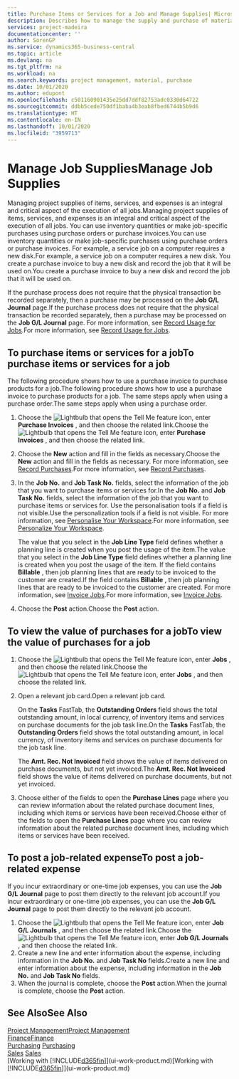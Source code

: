 ```yaml
---
title: Purchase Items or Services for a Job and Manage Supplies| Microsoft Docs
description: Describes how to manage the supply and purchase of material and services to jobs.
services: project-madeira
documentationcenter: ''
author: SorenGP
ms.service: dynamics365-business-central
ms.topic: article
ms.devlang: na
ms.tgt_pltfrm: na
ms.workload: na
ms.search.keywords: project management, material, purchase
ms.date: 10/01/2020
ms.author: edupont
ms.openlocfilehash: c501160901435e25dd7ddf82753adc0330d64722
ms.sourcegitcommit: ddbb5cede750df1baba4b3eab8fbed6744b5b9d6
ms.translationtype: HT
ms.contentlocale: en-IN
ms.lasthandoff: 10/01/2020
ms.locfileid: "3959713"
---
```

# <a name="manage-job-supplies"></a><span data-ttu-id="b11d0-103">Manage Job Supplies</span><span class="sxs-lookup"><span data-stu-id="b11d0-103">Manage Job Supplies</span></span>
<span data-ttu-id="b11d0-104">Managing project supplies of items, services, and expenses is an integral and critical aspect of the execution of all jobs.</span><span class="sxs-lookup"><span data-stu-id="b11d0-104">Managing project supplies of items, services, and expenses is an integral and critical aspect of the execution of all jobs.</span></span> <span data-ttu-id="b11d0-105">You can use inventory quantities or make job-specific purchases using purchase orders or purchase invoices.</span><span class="sxs-lookup"><span data-stu-id="b11d0-105">You can use inventory quantities or make job-specific purchases using purchase orders or purchase invoices.</span></span> <span data-ttu-id="b11d0-106">For example, a service job on a computer requires a new disk.</span><span class="sxs-lookup"><span data-stu-id="b11d0-106">For example, a service job on a computer requires a new disk.</span></span> <span data-ttu-id="b11d0-107">You create a purchase invoice to buy a new disk and record the job that it will be used on.</span><span class="sxs-lookup"><span data-stu-id="b11d0-107">You create a purchase invoice to buy a new disk and record the job that it will be used on.</span></span>

<span data-ttu-id="b11d0-108">If the purchase process does not require that the physical transaction be recorded separately, then a purchase may be processed on the **Job G/L Journal** page.</span><span class="sxs-lookup"><span data-stu-id="b11d0-108">If the purchase process does not require that the physical transaction be recorded separately, then a purchase may be processed on the **Job G/L Journal** page.</span></span> <span data-ttu-id="b11d0-109">For more information, see [Record Usage for Jobs](projects-how-record-job-usage.md).</span><span class="sxs-lookup"><span data-stu-id="b11d0-109">For more information, see [Record Usage for Jobs](projects-how-record-job-usage.md).</span></span>

## <a name="to-purchase-items-or-services-for-a-job"></a><span data-ttu-id="b11d0-110">To purchase items or services for a job</span><span class="sxs-lookup"><span data-stu-id="b11d0-110">To purchase items or services for a job</span></span>
<span data-ttu-id="b11d0-111">The following procedure shows how to use a purchase invoice to purchase products for a job.</span><span class="sxs-lookup"><span data-stu-id="b11d0-111">The following procedure shows how to use a purchase invoice to purchase products for a job.</span></span> <span data-ttu-id="b11d0-112">The same steps apply when using a purchase order.</span><span class="sxs-lookup"><span data-stu-id="b11d0-112">The same steps apply when using a purchase order.</span></span>  

1. <span data-ttu-id="b11d0-113">Choose the ![Lightbulb that opens the Tell Me feature](media/ui-search/search_small.png "Tell me what you want to do") icon, enter **Purchase Invoices** , and then choose the related link.</span><span class="sxs-lookup"><span data-stu-id="b11d0-113">Choose the ![Lightbulb that opens the Tell Me feature](media/ui-search/search_small.png "Tell me what you want to do") icon, enter **Purchase Invoices** , and then choose the related link.</span></span>  
2. <span data-ttu-id="b11d0-114">Choose the **New** action and fill in the fields as necessary.</span><span class="sxs-lookup"><span data-stu-id="b11d0-114">Choose the **New** action and fill in the fields as necessary.</span></span> <span data-ttu-id="b11d0-115">For more information, see [Record Purchases](purchasing-how-record-purchases.md).</span><span class="sxs-lookup"><span data-stu-id="b11d0-115">For more information, see [Record Purchases](purchasing-how-record-purchases.md).</span></span>
3. <span data-ttu-id="b11d0-116">In the **Job No.** and **Job Task No.** fields, select the information of the job that you want to purchase items or services for.</span><span class="sxs-lookup"><span data-stu-id="b11d0-116">In the **Job No.** and **Job Task No.** fields, select the information of the job that you want to purchase items or services for.</span></span> <span data-ttu-id="b11d0-117">Use the personalisation tools if a field is not visible.</span><span class="sxs-lookup"><span data-stu-id="b11d0-117">Use the personalization tools if a field is not visible.</span></span> <span data-ttu-id="b11d0-118">For more information, see [Personalise Your Workspace](ui-personalization-user.md).</span><span class="sxs-lookup"><span data-stu-id="b11d0-118">For more information, see [Personalize Your Workspace](ui-personalization-user.md).</span></span>

    <span data-ttu-id="b11d0-119">The value that you select in the **Job Line Type** field defines whether a planning line is created when you post the usage of the item.</span><span class="sxs-lookup"><span data-stu-id="b11d0-119">The value that you select in the **Job Line Type** field defines whether a planning line is created when you post the usage of the item.</span></span> <span data-ttu-id="b11d0-120">If the field contains **Billable** , then job planning lines that are ready to be invoiced to the customer are created.</span><span class="sxs-lookup"><span data-stu-id="b11d0-120">If the field contains **Billable** , then job planning lines that are ready to be invoiced to the customer are created.</span></span> <span data-ttu-id="b11d0-121">For more information, see [Invoice Jobs](projects-how-invoice-jobs.md).</span><span class="sxs-lookup"><span data-stu-id="b11d0-121">For more information, see [Invoice Jobs](projects-how-invoice-jobs.md).</span></span>
4. <span data-ttu-id="b11d0-122">Choose the **Post** action.</span><span class="sxs-lookup"><span data-stu-id="b11d0-122">Choose the **Post** action.</span></span>

## <a name="to-view-the-value-of-purchases-for-a-job"></a><span data-ttu-id="b11d0-123">To view the value of purchases for a job</span><span class="sxs-lookup"><span data-stu-id="b11d0-123">To view the value of purchases for a job</span></span>
1. <span data-ttu-id="b11d0-124">Choose the ![Lightbulb that opens the Tell Me feature](media/ui-search/search_small.png "Tell me what you want to do") icon, enter **Jobs** , and then choose the related link.</span><span class="sxs-lookup"><span data-stu-id="b11d0-124">Choose the ![Lightbulb that opens the Tell Me feature](media/ui-search/search_small.png "Tell me what you want to do") icon, enter **Jobs** , and then choose the related link.</span></span>
2. <span data-ttu-id="b11d0-125">Open a relevant job card.</span><span class="sxs-lookup"><span data-stu-id="b11d0-125">Open a relevant job card.</span></span>

    <span data-ttu-id="b11d0-126">On the **Tasks** FastTab, the **Outstanding Orders** field shows the total outstanding amount, in local currency, of inventory items and services on purchase documents for the job task line.</span><span class="sxs-lookup"><span data-stu-id="b11d0-126">On the **Tasks** FastTab, the **Outstanding Orders** field shows the total outstanding amount, in local currency, of inventory items and services on purchase documents for the job task line.</span></span>  

    <span data-ttu-id="b11d0-127">The **Amt. Rec. Not Invoiced** field shows the value of items delivered on purchase documents, but not yet invoiced.</span><span class="sxs-lookup"><span data-stu-id="b11d0-127">The **Amt. Rec. Not Invoiced** field shows the value of items delivered on purchase documents, but not yet invoiced.</span></span>  
3. <span data-ttu-id="b11d0-128">Choose either of the fields to open the **Purchase Lines** page where you can review information about the related purchase document lines, including which items or services have been received.</span><span class="sxs-lookup"><span data-stu-id="b11d0-128">Choose either of the fields to open the **Purchase Lines** page where you can review information about the related purchase document lines, including which items or services have been received.</span></span>

## <a name="to-post-a-job-related-expense"></a><span data-ttu-id="b11d0-129">To post a job-related expense</span><span class="sxs-lookup"><span data-stu-id="b11d0-129">To post a job-related expense</span></span>
<span data-ttu-id="b11d0-130">If you incur extraordinary or one-time job expenses, you can use the **Job G/L Journal** page to post them directly to the relevant job account.</span><span class="sxs-lookup"><span data-stu-id="b11d0-130">If you incur extraordinary or one-time job expenses, you can use the **Job G/L Journal** page to post them directly to the relevant job account.</span></span>

1. <span data-ttu-id="b11d0-131">Choose the ![Lightbulb that opens the Tell Me feature](media/ui-search/search_small.png "Tell me what you want to do") icon, enter **Job G/L Journals** , and then choose the related link.</span><span class="sxs-lookup"><span data-stu-id="b11d0-131">Choose the ![Lightbulb that opens the Tell Me feature](media/ui-search/search_small.png "Tell me what you want to do") icon, enter **Job G/L Journals** , and then choose the related link.</span></span>  
2. <span data-ttu-id="b11d0-132">Create a new line and enter information about the expense, including information in the **Job No.** and **Job Task No** fields.</span><span class="sxs-lookup"><span data-stu-id="b11d0-132">Create a new line and enter information about the expense, including information in the **Job No.** and **Job Task No** fields.</span></span>  
3. <span data-ttu-id="b11d0-133">When the journal is complete, choose the **Post** action.</span><span class="sxs-lookup"><span data-stu-id="b11d0-133">When the journal is complete, choose the **Post** action.</span></span>

## <a name="see-also"></a><span data-ttu-id="b11d0-134">See Also</span><span class="sxs-lookup"><span data-stu-id="b11d0-134">See Also</span></span>
[<span data-ttu-id="b11d0-135">Project Management</span><span class="sxs-lookup"><span data-stu-id="b11d0-135">Project Management</span></span>](projects-manage-projects.md)  
[<span data-ttu-id="b11d0-136">Finance</span><span class="sxs-lookup"><span data-stu-id="b11d0-136">Finance</span></span>](finance.md)  
<span data-ttu-id="b11d0-137">[Purchasing](purchasing-manage-purchasing.md)       </span><span class="sxs-lookup"><span data-stu-id="b11d0-137">[Purchasing](purchasing-manage-purchasing.md)       </span></span>  
<span data-ttu-id="b11d0-138">[Sales](sales-manage-sales.md)    </span><span class="sxs-lookup"><span data-stu-id="b11d0-138">[Sales](sales-manage-sales.md)    </span></span>  
<span data-ttu-id="b11d0-139">[Working with [!INCLUDE[d365fin](includes/d365fin_md.md)]](ui-work-product.md)</span><span class="sxs-lookup"><span data-stu-id="b11d0-139">[Working with [!INCLUDE[d365fin](includes/d365fin_md.md)]](ui-work-product.md)</span></span>  

